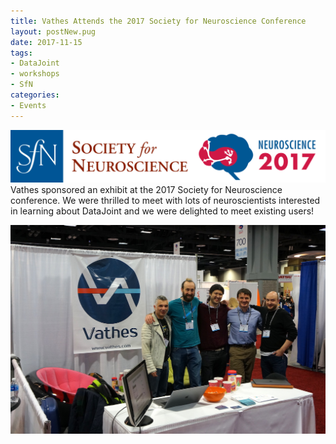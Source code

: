 ```yaml
---
title: Vathes Attends the 2017 Society for Neuroscience Conference
layout: postNew.pug
date: 2017-11-15
tags:
- DataJoint
- workshops
- SfN
categories: 
- Events
---
```

![alt text](./static/posts/Vathes-Attends-the-2017-Society-for-Neuroscience-Conference/SFN%202017%20Logo.png "SfN Logo")
Vathes sponsored an exhibit at the 2017 Society for Neuroscience conference. We were thrilled to meet with lots of neuroscientists interested in learning about DataJoint and we were delighted to meet existing users!

![alt text](./static/posts/Vathes-Attends-the-2017-Society-for-Neuroscience-Conference/SfN1.jpg "from left to right, Andreas Tolias, Jake Reimer, Edgar Y. Walker, Dimitri Yatsenko, and Chris Turner")

<!-- more -->
